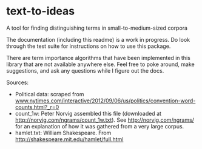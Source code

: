# text-to-ideas
A tool for finding distinguishing terms in small-to-medium-sized corpora

The documentation (including this readme) is a work in progress.  Do look through the test suite for instructions on how to use this package.

There are term importance algorithms that have been implemented in this library that are not available anywhere else.  Feel free to poke around, make suggestions, and ask any questions while I figure out the docs.

Sources:
* Political data: scraped from www.nytimes.com/interactive/2012/09/06/us/politics/convention-word-counts.html?_r=0
* count_1w: Peter Norvig assembled this file (downloaded at http://norvig.com/ngrams/count_1w.txt). See http://norvig.com/ngrams/ for an explanation of how it was gathered from a very large corpus.
* hamlet.txt: William Shakespeare. From http://shakespeare.mit.edu/hamlet/full.html